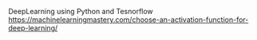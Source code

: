 DeepLearning using Python and Tesnorflow
https://machinelearningmastery.com/choose-an-activation-function-for-deep-learning/
